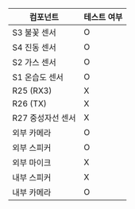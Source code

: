 | 컴포넌트 | 테스트 여부 |
|---|---|
| S3 불꽃 센서 | O |
| S4 진동 센서 | O |
| S2 가스 센서 | O |
| S1 온습도 센서 | O |
| R25 (RX3) | X |
| R26 (TX) | X |
| R27 중성자선 센서 | X |
| 외부 카메라 | O |
| 외부 스피커 | O |
| 외부 마이크 | X |
| 내부 스피커 | X |
| 내부 카메라 | O |
